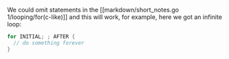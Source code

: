 We could omit statements in the [[markdown/short_notes.go 1/looping/for(c-like)]] and this will work, for example, here we got an infinite loop:
```go
for INITIAL; ; AFTER {
  // do something forever
}
```